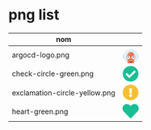# png list



| nom  |  |
|------------- | :-------------: |
| argocd-logo.png | <img src="https://github.com/passmanSA/public-icons/blob/master/png/argocd-logo.png" width=32 align=center> |
| check-circle-green.png | <img src="https://github.com/passmanSA/public-icons/blob/master/png/check-circle-green.png" width=32 align=center> |
| exclamation-circle-yellow.png | <img src="https://github.com/passmanSA/public-icons/blob/master/png/exclamation-circle-yellow.png" width=32 align=center> |
| heart-green.png | <img src="https://github.com/passmanSA/public-icons/blob/master/png/heart-green.png" width=32 align=center> |
